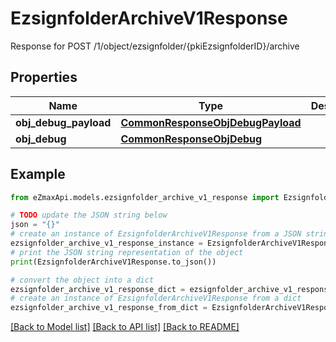 # EzsignfolderArchiveV1Response

Response for POST /1/object/ezsignfolder/{pkiEzsignfolderID}/archive

## Properties

Name | Type | Description | Notes
------------ | ------------- | ------------- | -------------
**obj_debug_payload** | [**CommonResponseObjDebugPayload**](CommonResponseObjDebugPayload.md) |  | 
**obj_debug** | [**CommonResponseObjDebug**](CommonResponseObjDebug.md) |  | [optional] 

## Example

```python
from eZmaxApi.models.ezsignfolder_archive_v1_response import EzsignfolderArchiveV1Response

# TODO update the JSON string below
json = "{}"
# create an instance of EzsignfolderArchiveV1Response from a JSON string
ezsignfolder_archive_v1_response_instance = EzsignfolderArchiveV1Response.from_json(json)
# print the JSON string representation of the object
print(EzsignfolderArchiveV1Response.to_json())

# convert the object into a dict
ezsignfolder_archive_v1_response_dict = ezsignfolder_archive_v1_response_instance.to_dict()
# create an instance of EzsignfolderArchiveV1Response from a dict
ezsignfolder_archive_v1_response_from_dict = EzsignfolderArchiveV1Response.from_dict(ezsignfolder_archive_v1_response_dict)
```
[[Back to Model list]](../README.md#documentation-for-models) [[Back to API list]](../README.md#documentation-for-api-endpoints) [[Back to README]](../README.md)


